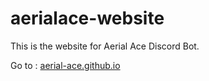# aerialace-website
This is the website for Aerial Ace Discord Bot.

Go to : [aerial-ace.github.io](https://aerial-ace.github.io)
